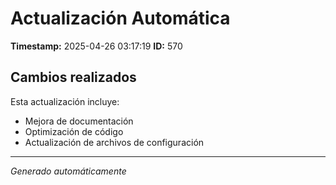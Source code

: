 # Actualización Automática

**Timestamp:** 2025-04-26 03:17:19
**ID:** 570

## Cambios realizados

Esta actualización incluye:
- Mejora de documentación
- Optimización de código
- Actualización de archivos de configuración

---
*Generado automáticamente*

